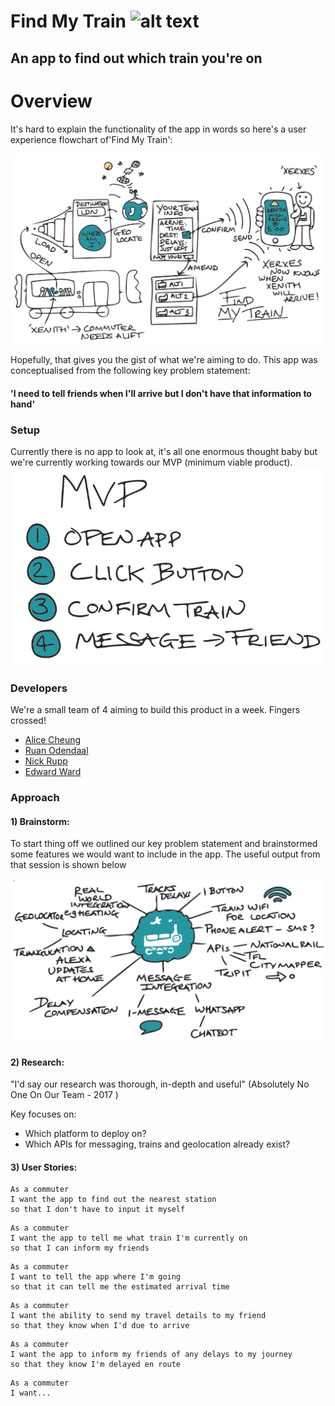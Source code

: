 # Find My Train ![alt text](https://travis-ci.org/whatsrupp/train-spotter.svg?branch=master 'travis build stamp')
## An app to find out which train you're on

# Overview
It's hard to explain the functionality of the app in words so here's a user experience flowchart of'Find My Train':

![alt text](/docs/images/flowchart.png 'mockup')

Hopefully, that gives you the gist of what we're aiming to do. This app was conceptualised from the following key problem statement:

#### 'I need to tell friends when I'll arrive but I don't have that information to hand'

### Setup
Currently there is no app to look at, it's all one enormous thought baby but we're currently working towards our MVP (minimum viable product).
![alt text](/docs/images/mvp.png 'mvp function list')

### Developers
We're a small team of 4 aiming to build this product in a week. Fingers crossed!

- [Alice Cheung](https://github.com/Alicespyglass)
- [Ruan Odendaal](https://github.com/ruanodendaal)
- [Nick Rupp](https://github.com/whatsrupp)
- [Edward Ward](https://github.com/edwardwardward)

### Approach
#### 1) Brainstorm:
To start thing off we outlined our key problem statement and brainstormed some features we would want to include in the app. The useful output from that session is shown below

![alt text](/docs/images/mindmap.png 'mindmap')

#### 2) Research:
"I'd say our research was thorough, in-depth and useful" (Absolutely No One On Our Team - 2017 )

Key focuses on:
- Which platform to deploy on?
- Which APIs for messaging, trains and geolocation already exist?

#### 3) User Stories:

```
As a commuter
I want the app to find out the nearest station
so that I don't have to input it myself
```
```
As a commuter
I want the app to tell me what train I'm currently on
so that I can inform my friends
```
```
As a commuter
I want to tell the app where I'm going
so that it can tell me the estimated arrival time
```
```
As a commuter
I want the ability to send my travel details to my friend
so that they know when I'd due to arrive
```
```
As a commuter
I want the app to inform my friends of any delays to my journey
so that they know I'm delayed en route
```
```
As a commuter
I want...
```
